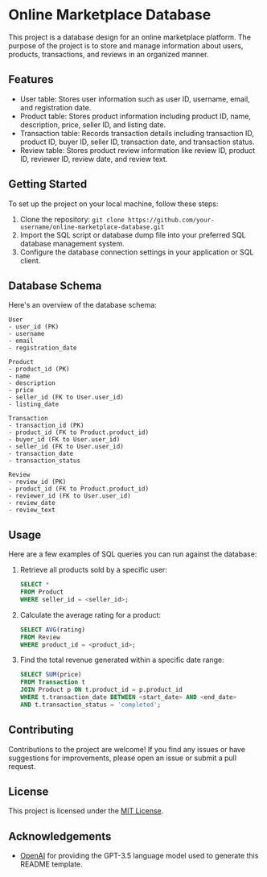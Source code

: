 # Online Marketplace Database

This project is a database design for an online marketplace platform. The purpose of the project is to store and manage information about users, products, transactions, and reviews in an organized manner.

## Features

- User table: Stores user information such as user ID, username, email, and registration date.
- Product table: Stores product information including product ID, name, description, price, seller ID, and listing date.
- Transaction table: Records transaction details including transaction ID, product ID, buyer ID, seller ID, transaction date, and transaction status.
- Review table: Stores product review information like review ID, product ID, reviewer ID, review date, and review text.

## Getting Started

To set up the project on your local machine, follow these steps:

1. Clone the repository: `git clone https://github.com/your-username/online-marketplace-database.git`
2. Import the SQL script or database dump file into your preferred SQL database management system.
3. Configure the database connection settings in your application or SQL client.

## Database Schema

Here's an overview of the database schema:

```
User
- user_id (PK)
- username
- email
- registration_date

Product
- product_id (PK)
- name
- description
- price
- seller_id (FK to User.user_id)
- listing_date

Transaction
- transaction_id (PK)
- product_id (FK to Product.product_id)
- buyer_id (FK to User.user_id)
- seller_id (FK to User.user_id)
- transaction_date
- transaction_status

Review
- review_id (PK)
- product_id (FK to Product.product_id)
- reviewer_id (FK to User.user_id)
- review_date
- review_text
```

## Usage

Here are a few examples of SQL queries you can run against the database:

1. Retrieve all products sold by a specific user:
   ```sql
   SELECT *
   FROM Product
   WHERE seller_id = <seller_id>;
   ```

2. Calculate the average rating for a product:
   ```sql
   SELECT AVG(rating)
   FROM Review
   WHERE product_id = <product_id>;
   ```

3. Find the total revenue generated within a specific date range:
   ```sql
   SELECT SUM(price)
   FROM Transaction t
   JOIN Product p ON t.product_id = p.product_id
   WHERE t.transaction_date BETWEEN <start_date> AND <end_date>
   AND t.transaction_status = 'completed';
   ```

## Contributing

Contributions to the project are welcome! If you find any issues or have suggestions for improvements, please open an issue or submit a pull request.

## License

This project is licensed under the [MIT License](LICENSE).

## Acknowledgements

- [OpenAI](https://openai.com) for providing the GPT-3.5 language model used to generate this README template.

